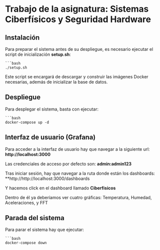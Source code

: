 # Trabajo de la asignatura: Sistemas Ciberfísicos y Seguridad Hardware
## Instalación
Para preparar el sistema antes de su despliegue, es necesario ejecutar el
script de inicialización **setup.sh**:

    ```bash
    ./setup.sh

Este script se encargará de descargar y construir las imágenes Docker necesarias,
además de inicializar la base de datos.

## Despliegue
Para desplegar el sistema, basta con ejecutar:

    ```bash
    docker-compose up -d

## Interfaz de usuario (Grafana)
Para acceder a la interfaz de usuario hay que navegar a la siguiente url:
    **http://localhost:3000**

Las credenciales de acceso por defecto son: **admin:admin123**

Tras iniciar sesión, hay que navegar a la ruta donde están los dashboards:
    **http://http://localhost:3000/dashboards

Y hacemos click en el dashboard llamado **Ciberfisicos**

Dentro de él ya deberíamos ver cuatro gráficas: Temperatura, Humedad, Aceleraciones,
y FFT

## Parada del sistema
Para parar el sistema hay que ejecutar:

    ```bash
    docker-compose down
